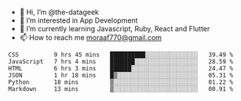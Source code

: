 - 👋 Hi, I’m @the-datageek
- 👀 I’m interested in App Development
- 🌱 I’m currently learning Javascript, Ruby, React and Flutter
- 📫 How to reach me moraaf770@gmail.com

<!---
the-datageek/the-datageek is a ✨ special ✨ repository because its `README.md` (this file) appears on your GitHub profile.
You can click the Preview link to take a look at your changes.
--->
<!--START_SECTION:waka-->

```text
CSS          9 hrs 45 mins   ██████████░░░░░░░░░░░░░░░   39.49 %
JavaScript   7 hrs 4 mins    ███████░░░░░░░░░░░░░░░░░░   28.59 %
HTML         6 hrs 3 mins    ██████░░░░░░░░░░░░░░░░░░░   24.47 %
JSON         1 hr 18 mins    █▒░░░░░░░░░░░░░░░░░░░░░░░   05.31 %
Python       18 mins         ▒░░░░░░░░░░░░░░░░░░░░░░░░   01.22 %
Markdown     13 mins         ▒░░░░░░░░░░░░░░░░░░░░░░░░   00.91 %
```

<!--END_SECTION:waka-->
